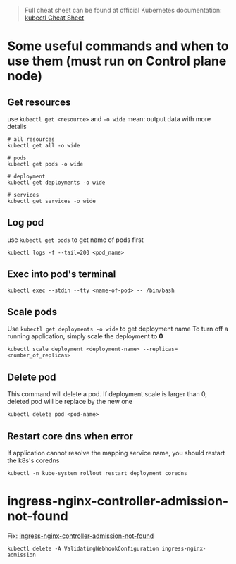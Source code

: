 > Full cheat sheet can be found at official Kubernetes documentation: 
[kubectl Cheat Sheet](https://kubernetes.io/docs/reference/kubectl/cheatsheet/)

# Some useful commands and when to use them (must run on Control plane node)

## Get resources

use `kubectl get <resource>` and `-o wide` mean: output data with more details
```
# all resources
kubectl get all -o wide

# pods
kubectl get pods -o wide

# deployment
kubectl get deployments -o wide

# services
kubectl get services -o wide

```

## Log pod

use `kubectl get pods` to get name of pods first

```
kubectl logs -f --tail=200 <pod_name>

```

## Exec into pod's terminal

```
kubectl exec --stdin --tty <name-of-pod> -- /bin/bash

```


## Scale pods

Use `kubectl get deployments -o wide` to get deployment name
To turn off a running application, simply scale the deployment to **0**

```
kubectl scale deployment <deployment-name> --replicas=<number_of_replicas>
```

## Delete pod

This command will delete a pod. If deployment scale is larger than 0, deleted pod will be replace by the new one

```
kubectl delete pod <pod-name>
```

## Restart core dns when error

If application cannot resolve the mapping service name, you should restart the k8s's coredns

```
kubectl -n kube-system rollout restart deployment coredns
```

# ingress-nginx-controller-admission-not-found 

Fix: [ingress-nginx-controller-admission-not-found](https://stackoverflow.com/questions/61365202/nginx-ingress-service-ingress-nginx-controller-admission-not-found)

```
kubectl delete -A ValidatingWebhookConfiguration ingress-nginx-admission
```
